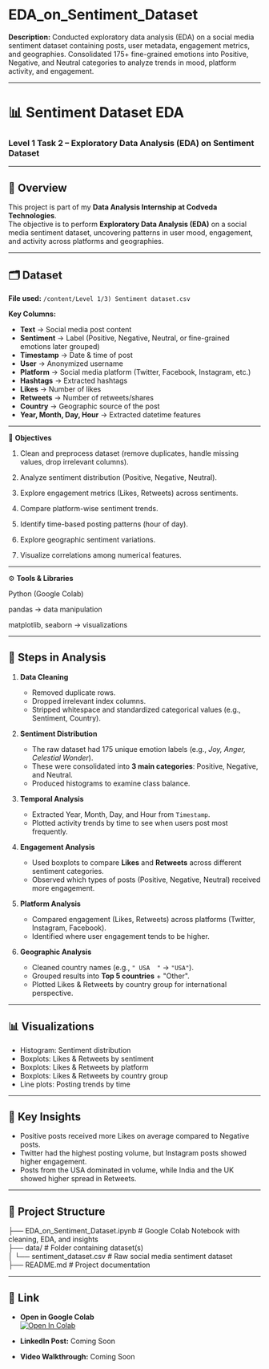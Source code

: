 # EDA_on_Sentiment_Dataset
**Description:**
Conducted exploratory data analysis (EDA) on a social media sentiment dataset containing posts, user metadata, engagement metrics, and geographies. Consolidated 175+ fine-grained emotions into Positive, Negative, and Neutral categories to analyze trends in mood, platform activity, and engagement.

---

# 📊 Sentiment Dataset EDA  

### Level 1 Task 2 – Exploratory Data Analysis (EDA) on Sentiment Dataset  

---

## 📌 Overview  
This project is part of my **Data Analysis Internship at Codveda Technologies**.  
The objective is to perform **Exploratory Data Analysis (EDA)** on a social media sentiment dataset, uncovering patterns in user mood, engagement, and activity across platforms and geographies.  

---

## 🗂 Dataset  
**File used:** `/content/Level 1/3) Sentiment dataset.csv`  

**Key Columns:**  
- **Text** → Social media post content  
- **Sentiment** → Label (Positive, Negative, Neutral, or fine-grained emotions later grouped)  
- **Timestamp** → Date & time of post  
- **User** → Anonymized username  
- **Platform** → Social media platform (Twitter, Facebook, Instagram, etc.)  
- **Hashtags** → Extracted hashtags  
- **Likes** → Number of likes  
- **Retweets** → Number of retweets/shares  
- **Country** → Geographic source of the post  
- **Year, Month, Day, Hour** → Extracted datetime features



---

🎯 **Objectives**

1. Clean and preprocess dataset (remove duplicates, handle missing values, drop irrelevant columns).


2. Analyze sentiment distribution (Positive, Negative, Neutral).


3. Explore engagement metrics (Likes, Retweets) across sentiments.


4. Compare platform-wise sentiment trends.


5. Identify time-based posting patterns (hour of day).


6. Explore geographic sentiment variations.


7. Visualize correlations among numerical features.




---

⚙️ **Tools & Libraries**

Python (Google Colab)

pandas → data manipulation

matplotlib, seaborn → visualizations



---

## 🔎 Steps in Analysis  

1. **Data Cleaning**  
   - Removed duplicate rows.  
   - Dropped irrelevant index columns.  
   - Stripped whitespace and standardized categorical values (e.g., Sentiment, Country).  

2. **Sentiment Distribution**  
   - The raw dataset had 175 unique emotion labels (e.g., *Joy, Anger, Celestial Wonder*).  
   - These were consolidated into **3 main categories**: Positive, Negative, and Neutral.  
   - Produced histograms to examine class balance.  

3. **Temporal Analysis**  
   - Extracted Year, Month, Day, and Hour from `Timestamp`.  
   - Plotted activity trends by time to see when users post most frequently.  

4. **Engagement Analysis**  
   - Used boxplots to compare **Likes** and **Retweets** across different sentiment categories.  
   - Observed which types of posts (Positive, Negative, Neutral) received more engagement.  

5. **Platform Analysis**  
   - Compared engagement (Likes, Retweets) across platforms (Twitter, Instagram, Facebook).  
   - Identified where user engagement tends to be higher.  

6. **Geographic Analysis**  
   - Cleaned country names (e.g., `" USA  "` → `"USA"`).  
   - Grouped results into **Top 5 countries** + "Other".  
   - Plotted Likes & Retweets by country group for international perspective.  

---

## 📊 Visualizations  
- Histogram: Sentiment distribution  
- Boxplots: Likes & Retweets by sentiment  
- Boxplots: Likes & Retweets by platform  
- Boxplots: Likes & Retweets by country group  
- Line plots: Posting trends by time

---

## 📑 Key Insights
- Positive posts received more Likes on average compared to Negative posts.  
- Twitter had the highest posting volume, but Instagram posts showed higher engagement.  
- Posts from the USA dominated in volume, while India and the UK showed higher spread in Retweets.


---

## 📂 Project Structure

├── EDA_on_Sentiment_Dataset.ipynb   # Google Colab Notebook with cleaning, EDA, and insights  
├── data/                            # Folder containing dataset(s)  
│   └── sentiment_dataset.csv        # Raw social media sentiment dataset  
├── README.md                        # Project documentation


---


## 🔗 Link

- **Open in Google Colab**  
  [![Open In Colab](https://colab.research.google.com/assets/colab-badge.svg)](https://colab.research.google.com/github/OcSpice/Sentiment-Dataset-EDA/blob/main/EDA_on_Sentiment_Dataset.ipynb)

- **LinkedIn Post:** Coming Soon  

- **Video Walkthrough:** Coming Soon
